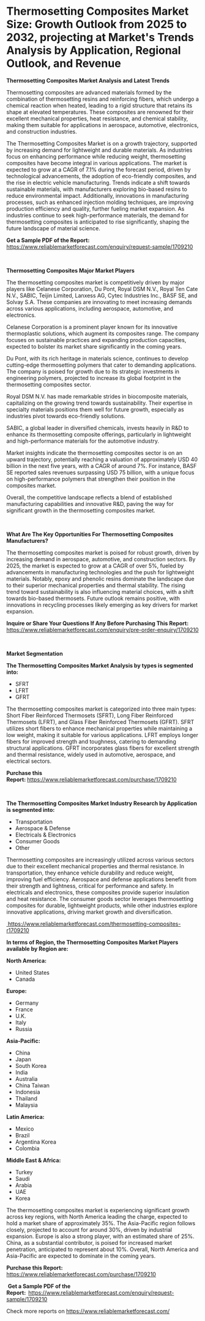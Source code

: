 <p><h1>Thermosetting Composites Market Size: Growth Outlook from 2025 to 2032, projecting at Market's Trends Analysis by Application, Regional Outlook, and Revenue</h1></p><p><strong>Thermosetting Composites Market Analysis and Latest Trends</strong></p>
<p><p>Thermosetting composites are advanced materials formed by the combination of thermosetting resins and reinforcing fibers, which undergo a chemical reaction when heated, leading to a rigid structure that retains its shape at elevated temperatures. These composites are renowned for their excellent mechanical properties, heat resistance, and chemical stability, making them suitable for applications in aerospace, automotive, electronics, and construction industries.</p><p>The Thermosetting Composites Market is on a growth trajectory, supported by increasing demand for lightweight and durable materials. As industries focus on enhancing performance while reducing weight, thermosetting composites have become integral in various applications. The market is expected to grow at a CAGR of 7.1% during the forecast period, driven by technological advancements, the adoption of eco-friendly composites, and the rise in electric vehicle manufacturing. Trends indicate a shift towards sustainable materials, with manufacturers exploring bio-based resins to reduce environmental impact. Additionally, innovations in manufacturing processes, such as enhanced injection molding techniques, are improving production efficiency and quality, further fueling market expansion. As industries continue to seek high-performance materials, the demand for thermosetting composites is anticipated to rise significantly, shaping the future landscape of material science.</p></p>
<p><strong>Get a Sample PDF of the Report:&nbsp;</strong> <a href="https://www.reliablemarketforecast.com/enquiry/request-sample/1709210?utm_campaign=3120&utm_medium=2&utm_source=Github&utm_content=ia&utm_term=01042025&utm_id=thermosetting-composites">https://www.reliablemarketforecast.com/enquiry/request-sample/1709210</a></p>
<p>&nbsp;</p>
<p><strong>Thermosetting Composites Major Market Players</strong></p>
<p><p>The thermosetting composites market is competitively driven by major players like Celanese Corporation, Du Pont, Royal DSM N.V., Royal Ten Cate N.V., SABIC, Teijin Limited, Lanxess AG, Cytec Industries Inc., BASF SE, and Solvay S.A. These companies are innovating to meet increasing demands across various applications, including aerospace, automotive, and electronics.</p><p>Celanese Corporation is a prominent player known for its innovative thermoplastic solutions, which augment its composites range. The company focuses on sustainable practices and expanding production capacities, expected to bolster its market share significantly in the coming years.</p><p>Du Pont, with its rich heritage in materials science, continues to develop cutting-edge thermosetting polymers that cater to demanding applications. The company is poised for growth due to its strategic investments in engineering polymers, projected to increase its global footprint in the thermosetting composites sector.</p><p>Royal DSM N.V. has made remarkable strides in biocomposite materials, capitalizing on the growing trend towards sustainability. Their expertise in specialty materials positions them well for future growth, especially as industries pivot towards eco-friendly solutions.</p><p>SABIC, a global leader in diversified chemicals, invests heavily in R&D to enhance its thermosetting composite offerings, particularly in lightweight and high-performance materials for the automotive industry.</p><p>Market insights indicate the thermosetting composites sector is on an upward trajectory, potentially reaching a valuation of approximately USD 40 billion in the next five years, with a CAGR of around 7%. For instance, BASF SE reported sales revenues surpassing USD 75 billion, with a unique focus on high-performance polymers that strengthen their position in the composites market.</p><p>Overall, the competitive landscape reflects a blend of established manufacturing capabilities and innovative R&D, paving the way for significant growth in the thermosetting composites market.</p></p>
<p>&nbsp;</p>
<p><strong>What Are The Key Opportunities For Thermosetting Composites Manufacturers?</strong></p>
<p><p>The thermosetting composites market is poised for robust growth, driven by increasing demand in aerospace, automotive, and construction sectors. By 2025, the market is expected to grow at a CAGR of over 5%, fueled by advancements in manufacturing technologies and the push for lightweight materials. Notably, epoxy and phenolic resins dominate the landscape due to their superior mechanical properties and thermal stability. The rising trend toward sustainability is also influencing material choices, with a shift towards bio-based thermosets. Future outlook remains positive, with innovations in recycling processes likely emerging as key drivers for market expansion.</p></p>
<p><strong>Inquire or Share Your Questions If Any Before Purchasing This Report:</strong> <a href="https://www.reliablemarketforecast.com/enquiry/pre-order-enquiry/1709210?utm_campaign=3120&utm_medium=2&utm_source=Github&utm_content=ia&utm_term=01042025&utm_id=thermosetting-composites">https://www.reliablemarketforecast.com/enquiry/pre-order-enquiry/1709210</a></p>
<p>&nbsp;</p>
<p><strong>Market Segmentation</strong></p>
<p><strong>The Thermosetting Composites Market Analysis by types is segmented into:</strong></p>
<p><ul><li>SFRT</li><li>LFRT</li><li>GFRT</li></ul></p>
<p><p>The thermosetting composites market is categorized into three main types: Short Fiber Reinforced Thermosets (SFRT), Long Fiber Reinforced Thermosets (LFRT), and Glass Fiber Reinforced Thermosets (GFRT). SFRT utilizes short fibers to enhance mechanical properties while maintaining a low weight, making it suitable for various applications. LFRT employs longer fibers for improved strength and toughness, catering to demanding structural applications. GFRT incorporates glass fibers for excellent strength and thermal resistance, widely used in automotive, aerospace, and electrical sectors.</p></p>
<p><strong>Purchase this Report:&nbsp;</strong><a href="https://www.reliablemarketforecast.com/purchase/1709210?utm_campaign=3120&utm_medium=2&utm_source=Github&utm_content=ia&utm_term=01042025&utm_id=thermosetting-composites">https://www.reliablemarketforecast.com/purchase/1709210</a></p>
<p>&nbsp;</p>
<p><strong>The Thermosetting Composites Market Industry Research by Application is segmented into:</strong></p>
<p><ul><li>Transportation</li><li>Aerospace & Defense</li><li>Electricals & Electronics</li><li>Consumer Goods</li><li>Other</li></ul></p>
<p><p>Thermosetting composites are increasingly utilized across various sectors due to their excellent mechanical properties and thermal resistance. In transportation, they enhance vehicle durability and reduce weight, improving fuel efficiency. Aerospace and defense applications benefit from their strength and lightness, critical for performance and safety. In electricals and electronics, these composites provide superior insulation and heat resistance. The consumer goods sector leverages thermosetting composites for durable, lightweight products, while other industries explore innovative applications, driving market growth and diversification.</p></p>
<p><a href="https://www.reliablemarketforecast.com/thermosetting-composites-r1709210?utm_campaign=3120&utm_medium=2&utm_source=Github&utm_content=ia&utm_term=01042025&utm_id=thermosetting-composites">&nbsp;https://www.reliablemarketforecast.com/thermosetting-composites-r1709210</a></p>
<p><strong>In terms of Region, the Thermosetting Composites Market Players available by Region are:</strong></p>
<p>
    <p> <strong> North America: </strong>
        <ul>
            <li>United States</li>
            <li>Canada</li>
        </ul>
        </p> 
    <p> <strong> Europe: </strong>
        <ul>
            <li>Germany</li>
            <li>France</li>
            <li>U.K.</li>
            <li>Italy</li>
            <li>Russia</li>
        </ul>
        </p> 
    <p> <strong> Asia-Pacific: </strong>
        <ul>
            <li>China</li>
            <li>Japan</li>
            <li>South Korea</li>
            <li>India</li>
            <li>Australia</li>
            <li>China Taiwan</li>
            <li>Indonesia</li>
            <li>Thailand</li>
            <li>Malaysia</li>
        </ul>
        </p> 
    <p> <strong> Latin America: </strong>
        <ul>
            <li>Mexico</li>
            <li>Brazil</li>
            <li>Argentina Korea</li>
            <li>Colombia</li>
        </ul>
        </p> 
    <p> <strong> Middle East & Africa: </strong>
        <ul>
            <li>Turkey</li>
            <li>Saudi</li>
            <li>Arabia</li>
            <li>UAE</li>
            <li>Korea</li>
        </ul>
    </p>
    </p>
<p><p>The thermosetting composites market is experiencing significant growth across key regions, with North America leading the charge, expected to hold a market share of approximately 35%. The Asia-Pacific region follows closely, projected to account for around 30%, driven by industrial expansion. Europe is also a strong player, with an estimated share of 25%. China, as a substantial contributor, is poised for increased market penetration, anticipated to represent about 10%. Overall, North America and Asia-Pacific are expected to dominate in the coming years.</p></p>
<p><strong>Purchase this Report: </strong><a href="https://www.reliablemarketforecast.com/purchase/1709210?utm_campaign=3120&utm_medium=2&utm_source=Github&utm_content=ia&utm_term=01042025&utm_id=thermosetting-composites">https://www.reliablemarketforecast.com/purchase/1709210</a></p>
<p>&nbsp;<strong>Get a Sample PDF of the Report:&nbsp;&nbsp;</strong><a href="https://www.reliablemarketforecast.com/enquiry/request-sample/1709210?utm_campaign=3120&utm_medium=2&utm_source=Github&utm_content=ia&utm_term=01042025&utm_id=thermosetting-composites">https://www.reliablemarketforecast.com/enquiry/request-sample/1709210</a></p>
<p><strong></strong></p>
<p>Check more reports on <a href="https://www.reliablemarketforecast.com/?utm_campaign=3120&utm_medium=2&utm_source=Github&utm_content=ia&utm_term=01042025&utm_id=thermosetting-composites">https://www.reliablemarketforecast.com/</a></p>